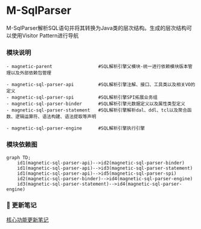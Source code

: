 #  M-SqlParser

M-SqlParser解析SQL语句并将其转换为Java类的层次结构。生成的层次结构可以使用Visitor Pattern进行导航

### 模块说明
```
- magnetic-parent                 #SQL解析引擎父模块-统一进行依赖模块版本管理以及外部依赖包管理

- magnetic-sql-parser-api         #SQL解析引擎注解、接口、工具类以及相关VO的定义
- magnetic-sql-parser-spi         #SQL解析引擎SPI拓展业务组
- magnetic-sql-parser-binder      #SQL解析引擎元数据定义以及属性类型定义
- magnetic-sql-parser-statement   #SQL解析引擎解析dal、ddl、tcl以及聚合函数、逻辑运算符、语法构建、语法提取等声明

- magnetic-sql-parser-engine      #SQL解析引擎执行引擎
```

### 模块依赖图
```mermaid
graph TD;
	id1(magnetic-sql-parser-api)-->id2(magnetic-sql-parser-binder)
    id1(magnetic-sql-parser-api)-->id3(magnetic-sql-parser-statement)
    id1(magnetic-sql-parser-api)-->id5(magnetic-sql-parser-spi)
    id2(magnetic-sql-parser-binder)-->id4(magnetic-sql-parser-engine)
    id3(magnetic-sql-parser-statement)-->id4(magnetic-sql-parser-engine)
```

###  :pencil:  更新笔记 
[核心功能更新笔记](https://gitee.com/M-SQLParse/M-SqlParser/blob/develop/Update-notes.md)